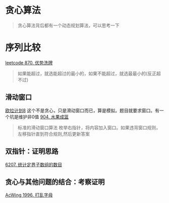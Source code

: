 # 贪心算法
> 贪心算法背后都有一个动态规划算法，可以思考一下

# 序列比较
[leetcode 870. 优势洗牌](https://leetcode.cn/problems/advantage-shuffle/)
> 如果能超过，就选能超过的最小的，如果不能超过，就选最最小的(反正超不过)

## 滑动窗口
[欧拉计划8](http://pe-cn.github.io/8/) 这个不是贪心，只是滑动窗口而已，算是模拟。题目就要求窗口。有一个坑是维护非0值
[904. 水果成篮](https://leetcode.cn/problems/fruit-into-baskets/)
> 标准的滑动窗口算法
> 枚举右指针，将内容加入窗口。如果违背窗口规则，左移指针直到符合规则,然后更新答案

## 双指针：证明思路
[6207. 统计定界子数组的数目](https://leetcode.cn/problems/count-subarrays-with-fixed-bounds/)

## 贪心与其他问题的结合：考察证明
[AcWing 1996. 打乱字母](https://www.acwing.com/activity/content/problem/content/6501/)